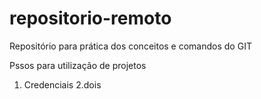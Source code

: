 # repositorio-remoto
Repositório para prática dos conceitos e comandos do GIT

Pssos para utilização de projetos

1. Credenciais
2.dois
